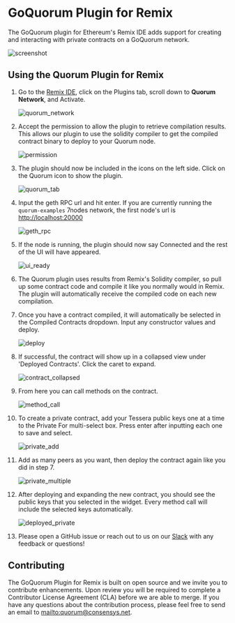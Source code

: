 
# GoQuorum Plugin for Remix

The GoQuorum plugin for Ethereum's Remix IDE adds support for creating and interacting with private contracts on a
GoQuorum network.

![screenshot](../../images/remix/quorum-remix.png "screenshot")

## Using the Quorum Plugin for Remix

1. Go to the [Remix IDE](https://remix.ethereum.org), click on the Plugins tab, scroll down to **Quorum Network**, and
   Activate.

    ![quorum_network](../../images/remix/quorum_network.png)

1. Accept the permission to allow the plugin to retrieve compilation results. This allows our plugin to use the solidity
   compiler to get the compiled contract binary to deploy to your Quorum node.

    ![permission](../../images/remix/permission.png)

1. The plugin should now be included in the icons on the left side. Click on the Quorum icon to show the plugin.

    ![quorum_tab](../../images/remix/tab_icon.png)

1. Input the geth RPC url and hit enter. If you are currently running the `quorum-examples` 7nodes network, the first
   node's url is <http://localhost:20000>

    ![geth_rpc](../../images/remix/geth_rpc.png)

1. If the node is running, the plugin should now say Connected and the rest of the UI will have appeared.

    ![ui_ready](../../images/remix/ui_ready.png)

1. The Quorum plugin uses results from Remix's Solidity compiler, so pull up some contract code and compile it like you normally would in Remix. The plugin will automatically receive the compiled code on each new compilation.

1. Once you have a contract compiled, it will automatically be selected in the Compiled Contracts dropdown. Input any constructor values and deploy.

    ![deploy](../../images/remix/deploy.png)

1. If successful, the contract will show up in a collapsed view under 'Deployed Contracts'. Click the caret to expand.

    ![contract_collapsed](../../images/remix/contract_collapsed.png)

1. From here you can call methods on the contract.

    ![method_call](../../images/remix/method_call.png)

1. To create a private contract, add your Tessera public keys one at a time to the Private For multi-select box. Press enter after inputting each one to save and select.

    ![private_add](../../images/remix/private_add.png)

1. Add as many peers as you want, then deploy the contract again like you did in step 7.

    ![private_multiple](../../images/remix/private_multiple.png)

1. After deploying and expanding the new contract, you should see the public keys that you selected in the widget. Every method call will include the selected keys automatically.

    ![deployed_private](../../images/remix/deployed_private.png)

1. Please open a GitHub issue or reach out to us on our [Slack](https://inviter.quorum.consensys.net/) with any feedback or questions!

## Contributing

The GoQuorum Plugin for Remix is built on open source and we invite you to contribute enhancements. Upon
review you will be required to complete a Contributor License Agreement (CLA) before we are able to merge.
If you have any questions about the contribution process, please feel free to send an email to <mailto:quorum@consensys.net>.
